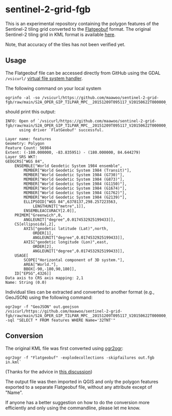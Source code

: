 # sentinel-2-grid-fgb

This is an experimental repository containing the polygon features of the Sentinel-2 tiling grid converted to the [Flatgeobuf](https://github.com/flatgeobuf/flatgeobuf) format. The original Sentinel-2 tiling grid in KML format is available [here](https://sentinel.esa.int/web/sentinel/missions/sentinel-2/data-products).

Note, that accuracy of the tiles has not been verified yet.

## Usage

The Flatgeobuf file can be accessed directly from GitHub using the GDAL `/vsicurl/` [virtual file system handler](https://gdal.org/user/virtual_file_systems.html#vsicurl-http-https-ftp-files-random-access).

The following command on your local system
``` 
ogrinfo -al -so /vsicurl/https://github.com/maawoo/sentinel-2-grid-fgb/raw/main/S2A_OPER_GIP_TILPAR_MPC__20151209T095117_V20150622T000000_21000101T000000_B00_poly.fgb
```

should print this output:
```
INFO: Open of `/vsicurl/https://github.com/maawoo/sentinel-2-grid-fgb/raw/main/S2A_OPER_GIP_TILPAR_MPC__20151209T095117_V20150622T000000_21000101T000000_B00_poly.fgb'
      using driver `FlatGeobuf' successful.

Layer name: features
Geometry: Polygon
Feature Count: 56984
Extent: (-180.000000, -83.835951) - (180.000000, 84.644279)
Layer SRS WKT:
GEOGCRS["WGS 84",
    ENSEMBLE["World Geodetic System 1984 ensemble",
        MEMBER["World Geodetic System 1984 (Transit)"],
        MEMBER["World Geodetic System 1984 (G730)"],
        MEMBER["World Geodetic System 1984 (G873)"],
        MEMBER["World Geodetic System 1984 (G1150)"],
        MEMBER["World Geodetic System 1984 (G1674)"],
        MEMBER["World Geodetic System 1984 (G1762)"],
        MEMBER["World Geodetic System 1984 (G2139)"],
        ELLIPSOID["WGS 84",6378137,298.257223563,
            LENGTHUNIT["metre",1]],
        ENSEMBLEACCURACY[2.0]],
    PRIMEM["Greenwich",0,
        ANGLEUNIT["degree",0.0174532925199433]],
    CS[ellipsoidal,2],
        AXIS["geodetic latitude (Lat)",north,
            ORDER[1],
            ANGLEUNIT["degree",0.0174532925199433]],
        AXIS["geodetic longitude (Lon)",east,
            ORDER[2],
            ANGLEUNIT["degree",0.0174532925199433]],
    USAGE[
        SCOPE["Horizontal component of 3D system."],
        AREA["World."],
        BBOX[-90,-180,90,180]],
    ID["EPSG",4326]]
Data axis to CRS axis mapping: 2,1
Name: String (0.0)
```

Individual tiles can be extracted and converted to another format (e.g., GeoJSON) using the following command:
```
ogr2ogr -f "GeoJSON" out.geojson /vsicurl/https://github.com/maawoo/sentinel-2-grid-fgb/raw/main/S2A_OPER_GIP_TILPAR_MPC__20151209T095117_V20150622T000000_21000101T000000_B00_poly.fgb -sql "SELECT * FROM features WHERE Name='32TNT'"
```

## Conversion

The original KML file was first converted using [ogr2ogr](https://gdal.org/programs/ogr2ogr.html):
```
ogr2ogr -f "Flatgeobuf" -explodecollections -skipfailures out.fgb in.kml`
```
(Thanks for the advice in [this discussion](https://github.com/flatgeobuf/flatgeobuf/discussions/262))

The output file was then imported in QGIS and only the polygon features exported to a separate Flatgeobuf file, without 
any attribute except of "Name". 

If anyone has a better suggestion on how to do the conversion more efficiently and only using the commandline, please let me know.
